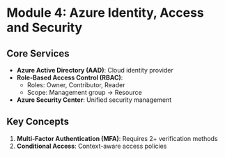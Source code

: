 # **Module 4: Azure Identity, Access and Security**

## Core Services
- **Azure Active Directory (AAD)**: Cloud identity provider
- **Role-Based Access Control (RBAC)**:
  - Roles: Owner, Contributor, Reader
  - Scope: Management group → Resource
- **Azure Security Center**: Unified security management

## Key Concepts
1. **Multi-Factor Authentication (MFA)**: Requires 2+ verification methods
2. **Conditional Access**: Context-aware access policies

